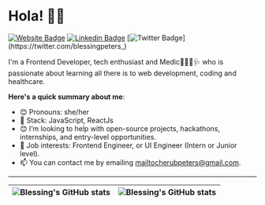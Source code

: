 # Hola! 👋🏾

[![Website Badge](https://img.shields.io/badge/-blessingpeters-D9FBE1?style=for-the-badge&logo=Google-Chrome&logoColor=white&link=#)](https://blessingpeters.vercel.app/) [![Linkedin Badge](https://img.shields.io/badge/-blessingpeter-blue?style=for-the-badge&logo=Linkedin&logoColor=white&link=https://www.linkedin.com/in/blessing-peter-3a48931a9/)](https://www.linkedin.com/in/blessingpeters) [![Twitter Badge](https://img.shields.io/badge/-@blessingpeters_-1ca0f1?style=for-the-badge&logo=twitter&logoColor=white&link=https://twitter.com/blessingpeters_)](https://twitter.com/blessingpeters_)

I'm a Frontend Developer, tech enthusiast and Medic👩🏽‍🔬🩺 who is passionate about learning all there is to web development, coding and healthcare.

**Here's a quick summary about me**:

- 😊 Pronouns: she/her
- 🌱 Stack: JavaScript, ReactJs
- 😊 I’m looking to help with open-source projects, hackathons, internships, and entry-level opportunities.
- 💼 Job interests: Frontend Engineer, or UI Engineer (Intern or Junior level).
- 📫 You can contact me by emailing mailtocherubpeters@gmail.com.

---

| <img align="center" src="https://github-readme-stats.vercel.app/api?username=blessingpeters&show_icons=true&include_all_commits=true&hide_border=true" alt="Blessing's GitHub stats" /> | <img align="center" src="https://github-readme-stats.vercel.app/api/top-langs/?username=blessingpeters&langs_count=8&layout=compact&hide_border=true" alt="Blessing's GitHub stats" /> |
| ------------- | ------------- |
